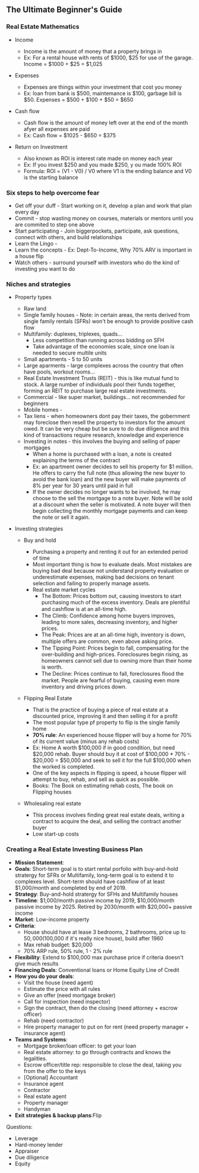 ## The Ultimate Beginner's Guide

### Real Estate Mathematics
  * Income
    * Income is the amount of money that a property brings in
    * Ex: For a rental house with rents of $1000, $25 for use of the garage. Income = $1000 + $25 = $1,025
  
  * Expenses
    * Expenses are things within your investment that cost you money
    * Ex: loan from bank is $500, maintemance is $100, garbage bill is $50. Expenses = $500 + $100 + $50 = $650
    
  * Cash flow
    * Cash flow is  the amount of money left over at the end of the month afyer all expenses are paid
    * Ex: Cash flow = $1025 - $650 = $375
    
  * Return on Investment
    * Also known as ROI is interest rate made on money each year
    * Ex: If you invest $250 and you made $250, y ou made 100% ROI
    * Formula: ROI = (V1 - V0) / V0 where V1 is the ending balance and V0 is the starting balance

### Six steps to help overcome fear
  * Get off  your duff - Start working on it, develop a plan and work that plan every day
  * Commit - stop wasting money on courses, materials or mentors until you are commited to step one above
  * Start participating - Join biggerpockets, participate, ask questions, connect with others, and build relationships
  * Learn the Lingo - 
  * Learn the concepts - Ex: Dept-To-Income, Why 70% ARV is important in a house flip
  * Watch others - surround yourself with investors who do the kind of investing you want to do

### Niches and strategies
  * Property types
    * Raw land 
    * Single family houses - Note: in certain areas, the rents derived from single family rentals (SFRs) won't be enough to provide positive cash flow
    * Multifamily: duplexes, triplexes, quads...
      * Less competition than running across bidding on SFH
      * Take advantage of the economies scale, since one loan is needed to secure multile units
    * Small apartments - 5 to 50 units
    * Large aparments - large complexes across the country that often have pools, workout rooms...
    * Real Estate Investment Trusts (REIT) - this is like mutual fund to stock. A large number of individuals pool their funds together, forming an REIT to purchase large real estate investments.
    * Commercial - like super market, buildings... not recommended for beginners
    * Mobile homes - 
    * Tax liens - when homeowners dont pay their taxes, the gobernment may foreclose then resell the property to investors for the amount owed. It can be very cheap but be sure to do due diligence and this kind of transactions require research, knowledge and experience
    * Investing in notes - this involves the buying and selling of paper mortgages
      * When a home is purchased with a loan, a note is created explaining the terms of the contract
      * Ex: an apartment owner decides to sell his property for $1 million. He offers to carry the full note (thus allowing the new buyer to avoid the bank loan) and the new buyer will make payments of 8% per year for 30 years until paid in full
      * If the owner decides no longer wants to be involved, he may choose to the sell the mortgage to a note buyer. Note will be sold at a discount when the seller is motivated. A note buyer will then begin collecting the monthly mortgage payments and can keep the note or sell it again.
  
  * Investing strategies
    * Buy and  hold
      * Purchasing a property and renting it out for an extended period of time
      * Most important thing is how to evaluate deals. Most mistakes are buying bad deal because not understand property evaluation or underestimate expenses, making bad decisions on tenant selection and failing to properly manage assets.
      * Real estate market cycles
        * The Bottom: Prices bottom out, causing investors to start purchasing much of the excess inventory. Deals are plentiful and cashﬂow is at an all-time high.
        * The Climb: Confidence among home buyers improves, leading to more sales, decreasing inventory, and higher prices.
        * The Peak: Prices are at an all-time high, inventory is down, multiple oﬀers are common, even above asking price.
        * The Tipping Point: Prices begin to fall, compensating for the over-building and high-prices. Foreclosures begin rising, as homeowners cannot sell due to owning more than their home is worth.
        * The Decline: Prices continue to fall, foreclosures ﬂood the market. People are fearful of buying, causing even more inventory and driving prices down.
        
    * Flipping Real Estate
      * That is the practice of buying a piece of real estate at a discounted price, improving it and then selling it for a profit
      * The most popular type pf property to flip is the single family home
      * **70% rule**: An experienced house flipper will buy a home for 70% of its current value (minus any rehab costs)
      * Ex: Home A worth $100,000 if in good condition, but need $20,000 rehab. Buyer should buy it at cost of $100,000 * 70% - $20,000 = $50,000 and seek to sell it for the full $100,000 when the worked is completed.
      * One of the key aspects in flipping is speed, a house flipper will attempt to buy, rehab, and sell as quick as possible.
      * Books: The Book on estimating rehab costs, The book on Flipping houses
    * Wholesaling real estate
      * This process involves finding great real estate deals, writing a contract to acquire the deal, and selling the contract another buyer
       * Low start-up costs

### Creating a Real Estate Investing Business Plan
 * **Mission Statement**: 
 * **Goals**: Short-term goal is to start rental porfolio with buy-and-hold stratergy for SFRs or Multifamily, long-term goal is to extend it to complexes level. Short-term should have cashflow of at least $1,000/month and completed by end of 2019. 
 * **Strategy**: Buy-and-hold stratergy for SFHs and Multifamily houses
 * **Timeline**: $1,000/month passive income by 2019, $10,000/month passive income by 2025. Retired by 2030/month with $20,000+ passive income
 * **Market**: Low-income property
 * **Criteria**:
   * House should have at lease 3 bedrooms, 2 bathrooms, price up to $50,000 ($100,000 if it's really nice house), build after 1960
   * Max rehab budget: $20,000
   * 70% ARP rule, 50% rule, 1 - 2% rule
 * **Flexibility**: Extend to $100,000 max purchase price if criteria doesn't give much results
 * **Financing Deals**: Conventional loans or Home Equity Line of Credit
 * **How you do your deals**: 
   * Visit the house (need agent)
   * Estimate the price with all rules
   * Give an offer (need mortgage broker)
   * Call for inspection (need inspector)
   * Sign the contract, then do the closing (need attorney + escrow officer)
   * Rehab (need contractor)
   * Hire property manager to put on for rent (need property manager + insurance agent)
 * **Teams and Systems**:
   * Mortgage broker/loan officer: to get your loan
   * Real estate attorney: to go through contracts and knows the legalities.
   * Escrow officer/title rep: responsible to close the deal,  taking you from the offer to the keys
   * [Optional] Accountant
   * Insurance agent
   * Contractor
   * Real estate agent
   * Property manager
   * Handyman
 * **Exit strategies & backup plans**:Flip

Questions:

- Leverage
- Hard-money lender
- Appraiser
- Due diligence
- Equity
